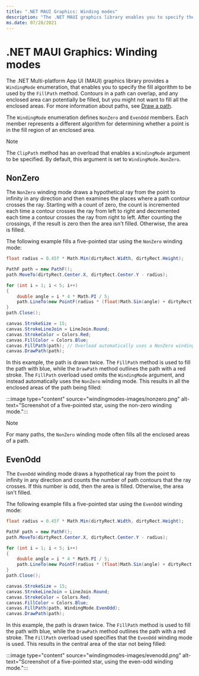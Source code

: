 ```yaml
---
title: ".NET MAUI Graphics: Winding modes"
description: "The .NET MAUI graphics library enables you to specify the fill algorithm when filling or clipping a path."
ms.date: 07/28/2021
---
```


# .NET MAUI Graphics: Winding modes

<!-- Sample link goes here -->

The .NET Multi-platform App UI (MAUI) graphics library provides a `WindingMode` enumeration, that enables you to specify the fill algorithm to be used by the `FillPath` method. Contours in a path can overlap, and any enclosed area can potentially be filled, but you might not want to fill all the enclosed areas. For more information about paths, see [Draw a path](draw.md#draw-a-path).

The `WindingMode` enumeration defines `NonZero` and `EvenOdd` members. Each member represents a different algorithm for determining whether a point is in the fill region of an enclosed area.

> [!NOTE]
> The `ClipPath` method has an overload that enables a `WindingMode` argument to be specified. By default, this argument is set to `WindingMode.NonZero`.

## NonZero

The `NonZero` winding mode draws a hypothetical ray from the point to infinity in any direction and then examines the places where a path contour crosses the ray. Starting with a count of zero, the count is incremented each time a contour crosses the ray from left to right and decremented each time a contour crosses the ray from right to left. After counting the crossings, if the result is zero then the area isn't filled. Otherwise, the area is filled.

The following example fills a five-pointed star using the `NonZero` winding mode:

```csharp
float radius = 0.45f * Math.Min(dirtyRect.Width, dirtyRect.Height);

PathF path = new PathF();
path.MoveTo(dirtyRect.Center.X, dirtyRect.Center.Y - radius);

for (int i = 1; i < 5; i++)
{
    double angle = i * 4 * Math.PI / 5;
    path.LineTo(new PointF(radius * (float)Math.Sin(angle) + dirtyRect.Center.X, -radius * (float)Math.Cos(angle) + dirtyRect.Center.Y));
}
path.Close();

canvas.StrokeSize = 15;
canvas.StrokeLineJoin = LineJoin.Round;
canvas.StrokeColor = Colors.Red;
canvas.FillColor = Colors.Blue;
canvas.FillPath(path); // Overload automatically uses a NonZero winding mode
canvas.DrawPath(path);
```

In this example, the path is drawn twice. The `FillPath` method is used to fill the path with blue, while the `DrawPath` method outlines the path with a red stroke. The `FillPath` overload used omits the `WindingMode` argument, and instead automatically uses the `NonZero` winding mode. This results in all the enclosed areas of the path being filled:

:::image type="content" source="windingmodes-images/nonzero.png" alt-text="Screenshot of a five-pointed star, using the non-zero winding mode.":::

> [!NOTE]
> For many paths, the `NonZero` winding mode often fills all the enclosed areas of a path.

## EvenOdd

The `EvenOdd` winding mode draws a hypothetical ray from the point to infinity in any direction and counts the number of path contours that the ray crosses. If this number is odd, then the area is filled. Otherwise, the area isn't filled.

The following example fills a five-pointed star using the `EvenOdd` winding mode:

```csharp
float radius = 0.45f * Math.Min(dirtyRect.Width, dirtyRect.Height);

PathF path = new PathF();
path.MoveTo(dirtyRect.Center.X, dirtyRect.Center.Y - radius);

for (int i = 1; i < 5; i++)
{
    double angle = i * 4 * Math.PI / 5;
    path.LineTo(new PointF(radius * (float)Math.Sin(angle) + dirtyRect.Center.X, -radius * (float)Math.Cos(angle) + dirtyRect.Center.Y));
}
path.Close();

canvas.StrokeSize = 15;
canvas.StrokeLineJoin = LineJoin.Round;
canvas.StrokeColor = Colors.Red;
canvas.FillColor = Colors.Blue;
canvas.FillPath(path, WindingMode.EvenOdd);
canvas.DrawPath(path);
```

In this example, the path is drawn twice. The `FillPath` method is used to fill the path with blue, while the `DrawPath` method outlines the path with a red stroke. The `FillPath` overload used specifies that the `EvenOdd` winding mode is used. This results in the central area of the star not being filled:

:::image type="content" source="windingmodes-images/evenodd.png" alt-text="Screenshot of a five-pointed star, using the even-odd winding mode.":::
